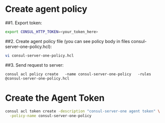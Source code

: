 # Create agent policy
##1. Export token:
```bash
export CONSUL_HTTP_TOKEN=<your_token_here>
```

##2. Create agent policy file (you can see policy body in files consul-server-one-policy.hcl):
```bash
vi consul-server-one-policy.hcl
```

##3. Send request to server:
```
consul acl policy create   -name consul-server-one-policy   -rules @consul-server-one-policy.hcl
```

# Create the Agent Token
```bash
consul acl token create -description "consul-server-one agent token" \
  -policy-name consul-server-one-policy
```
